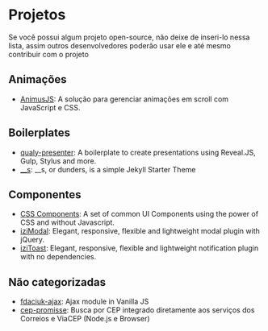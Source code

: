 # Projetos

Se você possui algum projeto open-source, não deixe de inseri-lo nessa lista, assim outros desenvolvedores poderão usar ele e até mesmo contribuir com o projeto

## Animações

* [AnimusJS](https://github.com/soutomario/animusjs): A solução para gerenciar animações em scroll com JavaScript e CSS.

## Boilerplates

* [qualy-presenter](https://github.com/Qualy-org/qualy-presenter): A boilerplate to create presentations using Reveal.JS, Gulp, Stylus and more.
* [__s](https://github.com/woliveiras/__s): __s, or dunders, is a simple Jekyll Starter Theme

## Componentes

* [CSS Components](https://github.com/LFeh/css-components): A set of common UI Components using the power of CSS and without Javascript. 
* [iziModal](https://github.com/dolce/iziModal): Elegant, responsive, flexible and lightweight modal plugin with jQuery.
* [iziToast](https://github.com/dolce/iziToast): Elegant, responsive, flexible and lightweight notification plugin with no dependencies.

## Não categorizadas

* [fdaciuk-ajax](https://github.com/fdaciuk/ajax): Ajax module in Vanilla JS
* [cep-promisse](https://github.com/filipedeschamps/cep-promise): Busca por CEP integrado diretamente aos serviços dos Correios e ViaCEP (Node.js e Browser)
